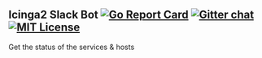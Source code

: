 ## Icinga2 Slack Bot [![Go Report Card](https://goreportcard.com/badge/github.com/mlabouardy/icinga2-slack-bot)](https://goreportcard.com/report/github.com/mlabouardy/icinga2-slack-bot) [![Gitter chat](https://badges.gitter.im/icinga2bot/Lobby.png)](https://gitter.im/icinga2bot/Lobby) [![MIT License](http://img.shields.io/badge/license-MIT-blue.svg?style=flat)](LICENSE)

Get the status of the services & hosts 
